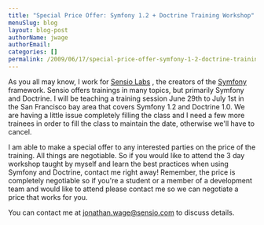 ```yaml
---
title: "Special Price Offer: Symfony 1.2 + Doctrine Training Workshop"
menuSlug: blog
layout: blog-post
authorName: jwage
authorEmail:
categories: []
permalink: /2009/06/17/special-price-offer-symfony-1-2-doctrine-training-workshop.html
---
```

As you all may know, I work for [Sensio Labs](http://www.sensiolabs.com)
, the creators of the [Symfony](http://www.symfony-project.org)
framework. Sensio offers trainings in many topics, but primarily Symfony
and Doctrine. I will be teaching a training session June 29th to July
1st in the San Francisco bay area that covers Symfony 1.2 and Doctrine
1.0. We are having a little issue completely filling the class and I
need a few more trainees in order to fill the class to maintain the
date, otherwise we'll have to cancel.

I am able to make a special offer to any interested parties on the price
of the training. All things are negotiable. So if you would like to
attend the 3 day workshop taught by myself and learn the best practices
when using Symfony and Doctrine, contact me right away! Remember, the
price is completely negotiable so if you're a student or a member of a
development team and would like to attend please contact me so we can
negotiate a price that works for you.

You can contact me at
[jonathan.wage@sensio.com](mailto:jonathan.wage@sensio.com) to discuss
details.
